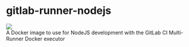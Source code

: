 # gitlab-runner-nodejs
[![](https://images.microbadger.com/badges/image/asrnederland/gitlab-runner-nodejs.svg)](https://microbadger.com/images/asrnederland/gitlab-runner-nodejs "Get your own image badge on microbadger.com")  
A Docker image to use for NodeJS development with the GitLab CI Multi-Runner Docker executor
